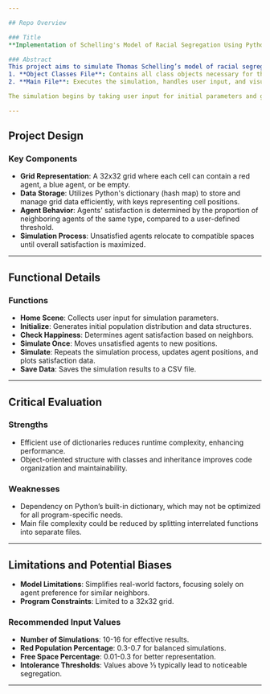```yaml
---

## Repo Overview

### Title
**Implementation of Schelling's Model of Racial Segregation Using Python**

### Abstract
This project aims to simulate Thomas Schelling’s model of racial segregation using Python, demonstrating how individual preferences and tendencies can lead to residential segregation. Schelling’s model is an agent-based approach that showcases the emergence of segregation based solely on neighborhood preferences, with agents representing individuals who relocate within a city. The project comprises two Python files:
1. **Object Classes File**: Contains all class objects necessary for the program and serves as a reusable library.
2. **Main File**: Executes the simulation, handles user input, and visualizes the results.

The simulation begins by taking user input for initial parameters and generating a randomized grid of agents. The agents' satisfaction levels are calculated based on a threshold of similar neighbors, and dissatisfied agents relocate to compatible spaces. The program also plots the population's overall satisfaction over multiple simulation rounds and saves the data as a CSV file.

---
```


## Project Design

### Key Components
- **Grid Representation**: A 32x32 grid where each cell can contain a red agent, a blue agent, or be empty.
- **Data Storage**: Utilizes Python's dictionary (hash map) to store and manage grid data efficiently, with keys representing cell positions.
- **Agent Behavior**: Agents' satisfaction is determined by the proportion of neighboring agents of the same type, compared to a user-defined threshold.
- **Simulation Process**: Unsatisfied agents relocate to compatible spaces until overall satisfaction is maximized.

---

## Functional Details

### Functions
- **Home Scene**: Collects user input for simulation parameters.
- **Initialize**: Generates initial population distribution and data structures.
- **Check Happiness**: Determines agent satisfaction based on neighbors.
- **Simulate Once**: Moves unsatisfied agents to new positions.
- **Simulate**: Repeats the simulation process, updates agent positions, and plots satisfaction data.
- **Save Data**: Saves the simulation results to a CSV file.

---

## Critical Evaluation

### Strengths
- Efficient use of dictionaries reduces runtime complexity, enhancing performance.
- Object-oriented structure with classes and inheritance improves code organization and maintainability.

### Weaknesses
- Dependency on Python’s built-in dictionary, which may not be optimized for all program-specific needs.
- Main file complexity could be reduced by splitting interrelated functions into separate files.

---

## Limitations and Potential Biases

- **Model Limitations**: Simplifies real-world factors, focusing solely on agent preference for similar neighbors.
- **Program Constraints**: Limited to a 32x32 grid.

### Recommended Input Values
- **Number of Simulations**: 10-16 for effective results.
- **Red Population Percentage**: 0.3-0.7 for balanced simulations.
- **Free Space Percentage**: 0.01-0.3 for better representation.
- **Intolerance Thresholds**: Values above ⅓ typically lead to noticeable segregation.

---
